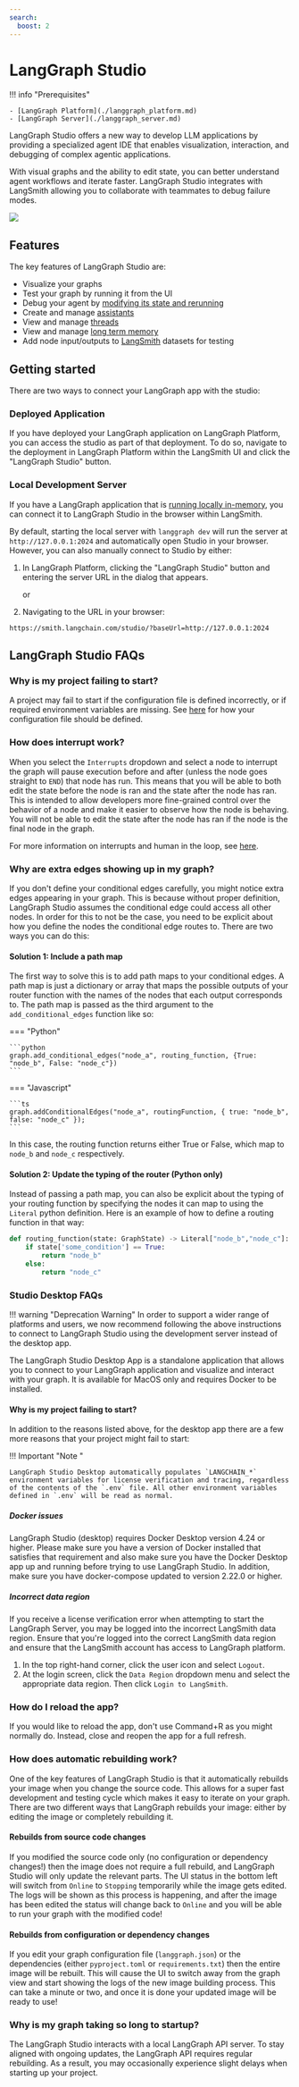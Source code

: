 ```yaml
---
search:
  boost: 2
---
```


# LangGraph Studio

!!! info "Prerequisites"

    - [LangGraph Platform](./langgraph_platform.md)
    - [LangGraph Server](./langgraph_server.md)

LangGraph Studio offers a new way to develop LLM applications by providing a specialized agent IDE that enables visualization, interaction, and debugging of complex agentic applications.

With visual graphs and the ability to edit state, you can better understand agent workflows and iterate faster. LangGraph Studio integrates with LangSmith allowing you to collaborate with teammates to debug failure modes.

![](img/lg_studio.png)

## Features

The key features of LangGraph Studio are:

- Visualize your graphs
- Test your graph by running it from the UI
- Debug your agent by [modifying its state and rerunning](human_in_the_loop.md)
- Create and manage [assistants](assistants.md)
- View and manage [threads](persistence.md#threads)
- View and manage [long term memory](memory.md)
- Add node input/outputs to [LangSmith](https://smith.langchain.com/) datasets for testing

## Getting started

There are two ways to connect your LangGraph app with the studio:

### Deployed Application

If you have deployed your LangGraph application on LangGraph Platform, you can access the studio as part of that deployment. To do so, navigate to the deployment in LangGraph Platform within the LangSmith UI and click the "LangGraph Studio" button.

### Local Development Server

If you have a LangGraph application that is [running locally in-memory](../tutorials/langgraph-platform/local-server.md), you can connect it to LangGraph Studio in the browser within LangSmith.

By default, starting the local server with `langgraph dev` will run the server at `http://127.0.0.1:2024` and automatically open Studio in your browser. However, you can also manually connect to Studio by either:

1. In LangGraph Platform, clicking the "LangGraph Studio" button and entering the server URL in the dialog that appears.

   or

2. Navigating to the URL in your browser:

```
https://smith.langchain.com/studio/?baseUrl=http://127.0.0.1:2024
```

## LangGraph Studio FAQs

### Why is my project failing to start?

A project may fail to start if the configuration file is defined incorrectly, or if required environment variables are missing. See [here](../cloud/reference/cli.md#configuration-file) for how your configuration file should be defined.

### How does interrupt work?

When you select the `Interrupts` dropdown and select a node to interrupt the graph will pause execution before and after (unless the node goes straight to `END`) that node has run. This means that you will be able to both edit the state before the node is ran and the state after the node has ran. This is intended to allow developers more fine-grained control over the behavior of a node and make it easier to observe how the node is behaving. You will not be able to edit the state after the node has ran if the node is the final node in the graph.

For more information on interrupts and human in the loop, see [here](./human_in_the_loop.md).

### Why are extra edges showing up in my graph?

If you don't define your conditional edges carefully, you might notice extra edges appearing in your graph. This is because without proper definition, LangGraph Studio assumes the conditional edge could access all other nodes. In order for this to not be the case, you need to be explicit about how you define the nodes the conditional edge routes to. There are two ways you can do this:

#### Solution 1: Include a path map

The first way to solve this is to add path maps to your conditional edges. A path map is just a dictionary or array that maps the possible outputs of your router function with the names of the nodes that each output corresponds to. The path map is passed as the third argument to the `add_conditional_edges` function like so:

=== "Python"

    ```python
    graph.add_conditional_edges("node_a", routing_function, {True: "node_b", False: "node_c"})
    ```

=== "Javascript"

    ```ts
    graph.addConditionalEdges("node_a", routingFunction, { true: "node_b", false: "node_c" });
    ```

In this case, the routing function returns either True or False, which map to `node_b` and `node_c` respectively.

#### Solution 2: Update the typing of the router (Python only)

Instead of passing a path map, you can also be explicit about the typing of your routing function by specifying the nodes it can map to using the `Literal` python definition. Here is an example of how to define a routing function in that way:

```python
def routing_function(state: GraphState) -> Literal["node_b","node_c"]:
    if state['some_condition'] == True:
        return "node_b"
    else:
        return "node_c"
```

### Studio Desktop FAQs

!!! warning "Deprecation Warning"
    In order to support a wider range of platforms and users, we now recommend following the above instructions to connect to LangGraph Studio using the development server instead of the desktop app.

The LangGraph Studio Desktop App is a standalone application that allows you to connect to your LangGraph application and visualize and interact with your graph. It is available for MacOS only and requires Docker to be installed.

#### Why is my project failing to start?

In addition to the reasons listed above, for the desktop app there are a few more reasons that your project might fail to start:

!!! Important "Note "

    LangGraph Studio Desktop automatically populates `LANGCHAIN_*` environment variables for license verification and tracing, regardless of the contents of the `.env` file. All other environment variables defined in `.env` will be read as normal.

##### Docker issues

LangGraph Studio (desktop) requires Docker Desktop version 4.24 or higher. Please make sure you have a version of Docker installed that satisfies that requirement and also make sure you have the Docker Desktop app up and running before trying to use LangGraph Studio. In addition, make sure you have docker-compose updated to version 2.22.0 or higher.

##### Incorrect data region

If you receive a license verification error when attempting to start the LangGraph Server, you may be logged into the incorrect LangSmith data region. Ensure that you're logged into the correct LangSmith data region and ensure that the LangSmith account has access to LangGraph platform.

1. In the top right-hand corner, click the user icon and select `Logout`.
1. At the login screen, click the `Data Region` dropdown menu and select the appropriate data region. Then click `Login to LangSmith`.

### How do I reload the app?

If you would like to reload the app, don't use Command+R as you might normally do. Instead, close and reopen the app for a full refresh.

### How does automatic rebuilding work?

One of the key features of LangGraph Studio is that it automatically rebuilds your image when you change the source code. This allows for a super fast development and testing cycle which makes it easy to iterate on your graph. There are two different ways that LangGraph rebuilds your image: either by editing the image or completely rebuilding it.

#### Rebuilds from source code changes

If you modified the source code only (no configuration or dependency changes!) then the image does not require a full rebuild, and LangGraph Studio will only update the relevant parts. The UI status in the bottom left will switch from `Online` to `Stopping` temporarily while the image gets edited. The logs will be shown as this process is happening, and after the image has been edited the status will change back to `Online` and you will be able to run your graph with the modified code!

#### Rebuilds from configuration or dependency changes

If you edit your graph configuration file (`langgraph.json`) or the dependencies (either `pyproject.toml` or `requirements.txt`) then the entire image will be rebuilt. This will cause the UI to switch away from the graph view and start showing the logs of the new image building process. This can take a minute or two, and once it is done your updated image will be ready to use!

### Why is my graph taking so long to startup?

The LangGraph Studio interacts with a local LangGraph API server. To stay aligned with ongoing updates, the LangGraph API requires regular rebuilding. As a result, you may occasionally experience slight delays when starting up your project.
